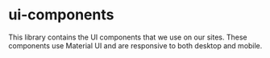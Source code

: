 # ui-components
This library contains the UI components that we use on our sites. These components use Material UI and are responsive to both desktop and mobile.

